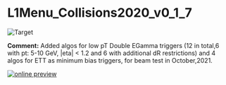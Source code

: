 # L1Menu_Collisions2020_v0_1_7

![Target](https://img.shields.io/badge/Target-BeamTestOctober21-orange)

**Comment:** Added algos for low pT Double EGamma triggers (12 in total,6 with pt: 5-10 GeV, |eta| < 1.2 and 6 with additional dR restrictions) and 4 algos for ETT as minimum bias triggers, for beam test in October,2021. 

[![online preview](https://img.shields.io/badge/Online%20preview-click%20here-blue)](https://htmlpreview.github.io/?https://github.com/cms-l1-dpg/L1MenuRun3/blob/master/official/L1Menu_Collisions2020_v0_1_7/L1Menu_Collisions2020_v0_1_7.html)
